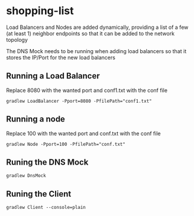 # shopping-list

Load Balancers and Nodes are added dynamically, providing a list of a few (at least 1) neighbor endpoints so that it can be added to the network topology

The DNS Mock needs to be running when adding load balancers so that it stores the IP/Port for the new load balancers


## Running a Load Balancer
Replace 8080 with the wanted port and conf1.txt with the conf file
```
gradlew LoadBalancer -Pport=8080 -PfilePath="conf1.txt"
```

## Running a node
Replace 100 with the wanted port and conf.txt with the conf file
```
gradlew Node -Pport=100 -PfilePath="conf.txt"
```

## Runing the DNS Mock
```
gradlew DnsMock
```

## Runing the Client
```
gradlew Client --console=plain
```